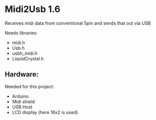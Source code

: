 # Midi2Usb 1.6

Receives midi data from conventional 5pin and sends that out via USB

Needs libraries:
- midi.h
- Usb.h
- usbh_midi.h
- LiquidCrystal.h

## Hardware:
Needed for this project:
- Arduino
- Midi shield 
- USB Host
- LCD display (here 16x2 is used)




